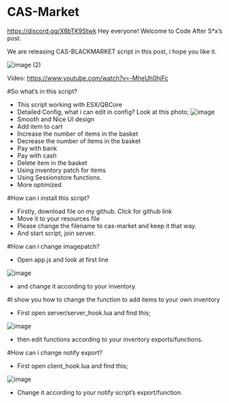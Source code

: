 # CAS-Market
https://discord.gg/X8bTK9Stwk
Hey everyone!
Welcome to Code After S*x’s post.

We are releasing CAS-BLACKMARKET script in this post, i hope you like it.

![image (2)](https://github.com/mb-later/CAS-Market/assets/68826839/1fd2fde3-7522-4531-ba4d-f6baf9e78d03)

Video: https://www.youtube.com/watch?v=-MheUh0hjFc

#So what’s in this script?

* This script working with ESX/QBCore
* Detailed Config, what i can edit in config? Look at this photo;
![image](https://github.com/mb-later/CAS-Market/assets/68826839/90d6950d-6028-487d-b181-39753faf6b99)
* Smooth and Nice UI design
* Add item to cart
* Increase the number of items in the basket
* Decrease the number of items in the basket
* Pay with bank
* Pay with cash
* Delete item in the basket
* Using inventory patch for items
* Using Sessionstore functions.
* More optimized

#How can i install this script?

* Firstly, download file on my github. Click for github link
* Move it to your resources file
* Please change the filename to cas-market and keep it that way.
* And start script, join server.

#How can i change imagepatch?
*  Open app.js and look at first line

![image](https://github.com/mb-later/CAS-Market/assets/68826839/db91b117-8dbf-416b-9688-480d60a5f553)

* and change it according to your inventory.

#I show you how to change the function to add items to your own inventory

* First open server/server_hook.lua and find this;

![image](https://github.com/mb-later/CAS-Market/assets/68826839/152e1f65-6e8a-48af-9367-edf91bf3f71e)

* then edit functions according to your inventory exports/functions.


#How can i change notify export?
* First open client_hook.lua and find this;

![image](https://github.com/mb-later/CAS-Market/assets/68826839/d35852ea-ce2c-47ff-92e2-ee36c37803a3)

* Change it according to your notify script’s export/function.





